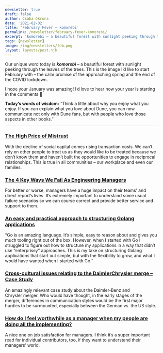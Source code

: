 ```yaml
---
newsletter: true
draft: false
author: Csaba Okrona
date: '2021-02-02'
title: 'February Fever – komorebi'
permalink: /newsletter/february-fever-komorebi/
excerpt: 'komorebi – a beautiful forest with sunlight peeking through the leaves of the trees.'
tags: [newsletter]
image: /img/newsletters/feb.png
layout: layouts/post.njk
---
```

Our unique word today is _**komorebi**_ – a beautiful forest with sunlight peeking through the leaves of the trees. This is the image I’d like to start February with – the calm promise of the approaching spring and the end of the COVID lockdown.

I hope your January was amazing! I’d love to hear how your year is starting in the comments 🤗

**Today’s words of wisdom:** “Think a little about why you enjoy what you enjoy. If you can explain what you love about Dune, you can now communicate not only with Dune fans, but with people who love those aspects in other books.”

* * *

### [The High Price of Mistrust](https://fs.blog/2021/01/mistrust/)

With the decline of social capital comes rising transaction costs. We can’t rely on other people to treat us as they would like to be treated because we don’t know them and haven’t built the opportunities to engage in reciprocal relationships. This is true in all communities – our workplace and even our families.

### [The 4 Key Ways We Fail As Engineering Managers](https://ochronus.online/engineering-manager-4-ways-of-failure/)

For better or worse, managers have a huge impact on their teams’ and direct report’s lives. It’s extremely important to understand some usual failure scenarios so we can course correct and provide better service and support to them.

### [An easy and practical approach to structuring Golang applications](https://mbvisti.medium.com/a-practical-approach-to-structuring-go-applications-7f77d7f9c189)

“Go is an amazing language. It’s simple, easy to reason about and gives you much tooling right out of the box. However, when I started with Go I struggled to figure out how to structure my applications in a way that didn’t use “enterprisey” approaches. This is my take on structuring Golang applications that start out simple, but with the flexibility to grow, and what I would have wanted when I started with Go.”

### [Cross-cultural issues relating to the DaimlerChrysler merge – Case Study](https://www.crossculture.com/cross-cultural-issues-at-the-daimlerchrysler-merge-case-study/)

An amazingly relevant case study about the Daimler-Benz and Chrysler merger. Who would have thought, in the early stages of the merger, differences in communication styles would be the first major hurdles to be surmounted, especially between the German vs. the US style.

### [How do I feel worthwhile as a manager when my people are doing all the implementing?](https://charity.wtf/2021/01/23/questionable-advice-how-do-i-feel-worthwhile-as-a-manager-when-my-people-are-doing-all-the-implementing/)

A nice one on job satisfaction for managers. I think it’s a super important read for individual contributors, too, if they want to understand their managers’ world.
